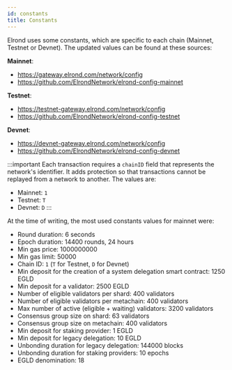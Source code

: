 ```yaml
---
id: constants
title: Constants
---
```


Elrond uses some constants, which are specific to each chain (Mainnet, Testnet or Devnet). The updated values can be found at these sources:

**Mainnet**:
- https://gateway.elrond.com/network/config
- https://github.com/ElrondNetwork/elrond-config-mainnet

**Testnet**:
- https://testnet-gateway.elrond.com/network/config
- https://github.com/ElrondNetwork/elrond-config-testnet

**Devnet**:
- https://devnet-gateway.elrond.com/network/config
- https://github.com/ElrondNetwork/elrond-config-devnet

:::important
Each transaction requires a `chainID` field that represents the network's identifier. It adds protection so that transactions cannot be replayed from a network to another. 
The values are:
- Mainnet: `1`
- Testnet: `T`
- Devnet: `D`
:::

At the time of writing, the most used constants values for mainnet were:

- Round duration: 6 seconds
- Epoch duration: 14400 rounds, 24 hours
- Min gas price: 1000000000
- Min gas limit: 50000
- Chain ID: `1` (`T` for Testnet, `D` for Devnet)
- Min deposit for the creation of a system delegation smart contract: 1250 EGLD
- Min deposit for a validator: 2500 EGLD
- Number of eligible validators per shard: 400 validators
- Number of eligible validators per metachain: 400 validators
- Max number of active (eligible + waiting) validators: 3200 validators
- Consensus group size on shard: 63 validators
- Consensus group size on metachain: 400 validators
- Min deposit for staking provider: 1 EGLD
- Min deposit for legacy delegation: 10 EGLD
- Unbonding duration for legacy delegation: 144000 blocks
- Unbonding duration for staking providers: 10 epochs
- EGLD denomination: 18
